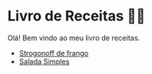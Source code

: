 # Livro de Receitas :man_cook:

Olá! Bem vindo ao meu livro de receitas.

-   [Strogonoff de frango](https://github.com/isaquebraga/livro-receitas/blob/master/receitas/strogonoff.md)
-   [Salada Simples](https://github.com/isaquebraga/livro-receitas/blob/master/receitas/salada.md)